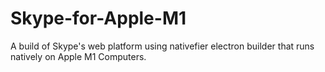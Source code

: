 # Skype-for-Apple-M1
A build of Skype's web platform using nativefier electron builder that runs natively on Apple M1 Computers. 
